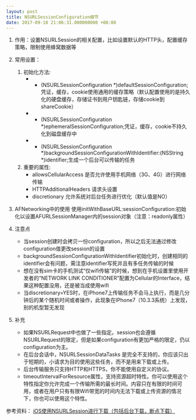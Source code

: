 ```yaml
---
layout: post
title: NSURLSessionConfiguration细节
date: 2017-09-10 21:06:31.000000000 +08:00
---
```


1. 作用：设置NSURLSession的相关配置，比如设置默认的HTTP头，配置缓存策略，限制使用蜂窝数据等
2. 常用设置：
    1. 初始化方法:
        - + (NSURLSessionConfiguration *)defaultSessionConfiguration; 凭证，缓存，cookie使用通用的缓存策略（默认配置使用的是持久化的硬盘缓存，存储证书到用户钥匙链，存储cookie到shareCookie）
        - + (NSURLSessionConfiguration *)ephemeralSessionConfiguration;凭证，缓存，cookie不持久化到磁盘缓存中
        - + (NSURLSessionConfiguration *)backgroundSessionConfigurationWithIdentifier:(NSString *)identifier;生成一个后台可以传输的任务
    2. 重要的属性:
        - allowsCellularAccess 是否允许使用手机网络（3G、4G）进行网络传输
        - HTTPAdditionalHeaders 请求头设置
        - discretionary 允许系统对后台任务进行优化（默认值是NO）
3. AFNetworking中的使用
    使用initWithBaseURL:sessionConfiguration:初始化以设置AFURLSessionManager内的session对象（注意：readonly属性）

4. 注意点
    - 当session创建时会拷贝一份configuration，所以之后无法通过修改configuration值更改session的设置
    - backgroundSessionConfigurationWithIdentifier初始化时，创建相同的identifier会有问题，需注意identifier写死并且有多任务传输的时候
    - 想在没有sim卡的手机测试“仅wifi传输”的时候，想到在手机设置里使用开发者的“NETWORK LINK CONDITIONER”配置为Cellular的Interface，结果这种配置没用，还是被当成使用wifi
    - 当discretionary=YES时，在iPhone7上传输任务不会马上执行，而是几分钟后的某个随机时间或者操作，此现象在IPhone7（10.3.3系统）上发现，别的机型暂无发现

5. 补充
    - 如果NSURLRequest中也做了一些指定。session也会遵循NSURLRequest的限定，但是如果configuration有更加严格的限定，仍以configuration为主。
    - 在后台会话中，NSURLSessionDataTasks 是完全不支持的，你应该只出于短期的，小请求为目的使用这些任务，而不是用来下载或上传。
    - 后台传输服务只支持HTTP和HTTPS，你不能使用自定义的协议。
    - timeoutIntervalForResource属性，支持资源超时特性。你可以使用这个特性指定你允许完成一个传输所需的最长时间。内容只在有限的时间可用，或者在用户只有有限Wifi带宽的时间内无法下载或上传资源的情况下，你也可以使用这个特性。

    
参考资料：
[iOS使用NSURLSession进行下载（包括后台下载，断点下载）](http://www.jianshu.com/p/1211cf99dfc3)

